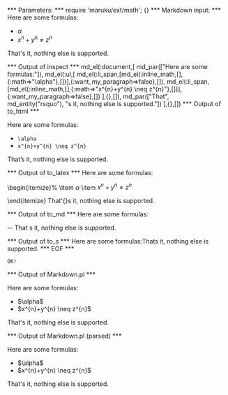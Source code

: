 
*** Parameters: ***
require 'maruku/ext/math'; {}
*** Markdown input: ***
Here are some formulas:

*	$\alpha$
*	$x^{n}+y^{n} \neq z^{n}$

That's it, nothing else is supported.

*** Output of inspect ***
md_el(:document,[
	md_par(["Here are some formulas:"]),
	md_el(:ul,[
		md_el(:li_span,[md_el(:inline_math,[],{:math=>"\\alpha"},[])],{:want_my_paragraph=>false},[]),
		md_el(:li_span,[md_el(:inline_math,[],{:math=>"x^{n}+y^{n} \\neq z^{n}"},[])],{:want_my_paragraph=>false},[])
	],{},[]),
	md_par(["That", md_entity("rsquo"), "s it, nothing else is supported."])
],{},[])
*** Output of to_html ***

<p>Here are some formulas:</p>

<ul>
<li><span class='maruku-inline'><code class='maruku-mathml'>\alpha</code></span></li>

<li><span class='maruku-inline'><code class='maruku-mathml'>x^{n}+y^{n} \neq z^{n}</code></span></li>
</ul>

<p>That&#8217;s it, nothing else is supported.</p>

*** Output of to_latex ***
Here are some formulas:

\begin{itemize}%
\item $\alpha$
\item $x^{n}+y^{n} \neq z^{n}$

\end{itemize}
That'{}s it, nothing else is supported.


*** Output of to_md ***
Here are some formulas:

--
That s it, nothing else is supported.


*** Output of to_s ***
Here are some formulas:Thats it, nothing else is supported.
*** EOF ***



	OK!



*** Output of Markdown.pl ***
<p>Here are some formulas:</p>

<ul>
<li>$\alpha$</li>
<li>$x^{n}+y^{n} \neq z^{n}$</li>
</ul>

<p>That's it, nothing else is supported.</p>

*** Output of Markdown.pl (parsed) ***
<p>Here are some formulas:</p
    ><ul>
<li>$\alpha$</li
      >
<li>$x^{n}+y^{n} \neq z^{n}$</li
      >
</ul
    ><p>That's it, nothing else is supported.</p
  >